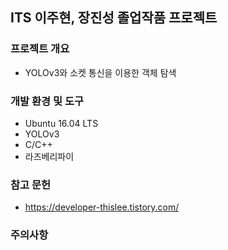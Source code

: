 ## ITS 이주현, 장진성 졸업작품 프로젝트

### 프로젝트 개요
 - YOLOv3와 소켓 통신을 이용한 객체 탐색


### 개발 환경 및 도구
 - Ubuntu 16.04 LTS
 - YOLOv3
 - C/C++
 - 라즈베리파이


### 참고 문헌
 - https://developer-thislee.tistory.com/
### 주의사항
